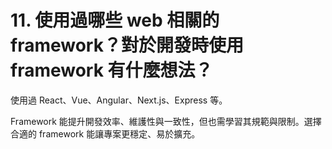 # 11. 使用過哪些 web 相關的 framework？對於開發時使用 framework 有什麼想法？

使用過 React、Vue、Angular、Next.js、Express 等。

Framework 能提升開發效率、維護性與一致性，但也需學習其規範與限制。選擇合適的 framework 能讓專案更穩定、易於擴充。
